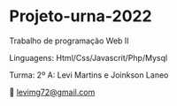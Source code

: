 # Projeto-urna-2022
Trabalho de programação Web II

Linguagens: Html/Css/Javascrit/Php/Mysql

Turma: 2º A: Levi Martins e Joinkson Laneo

:e-mail: levimg72@gmail.com


